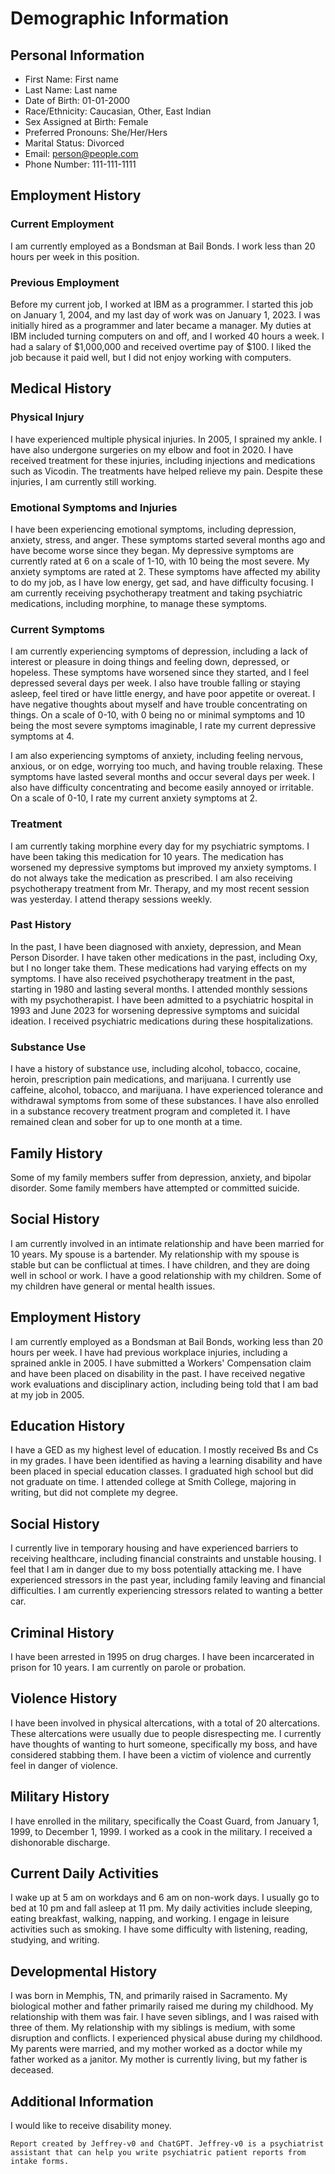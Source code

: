 # Demographic Information

## Personal Information

- First Name: First name
- Last Name: Last name
- Date of Birth: 01-01-2000
- Race/Ethnicity: Caucasian, Other, East Indian
- Sex Assigned at Birth: Female
- Preferred Pronouns: She/Her/Hers
- Marital Status: Divorced
- Email: person@people.com
- Phone Number: 111-111-1111

## Employment History

### Current Employment

I am currently employed as a Bondsman at Bail Bonds. I work less than 20 hours per week in this position. 

### Previous Employment

Before my current job, I worked at IBM as a programmer. I started this job on January 1, 2004, and my last day of work was on January 1, 2023. I was initially hired as a programmer and later became a manager. My duties at IBM included turning computers on and off, and I worked 40 hours a week. I had a salary of $1,000,000 and received overtime pay of $100. I liked the job because it paid well, but I did not enjoy working with computers. 

## Medical History

### Physical Injury

I have experienced multiple physical injuries. In 2005, I sprained my ankle. I have also undergone surgeries on my elbow and foot in 2020. I have received treatment for these injuries, including injections and medications such as Vicodin. The treatments have helped relieve my pain. Despite these injuries, I am currently still working. 

### Emotional Symptoms and Injuries

I have been experiencing emotional symptoms, including depression, anxiety, stress, and anger. These symptoms started several months ago and have become worse since they began. My depressive symptoms are currently rated at 6 on a scale of 1-10, with 10 being the most severe. My anxiety symptoms are rated at 2. These symptoms have affected my ability to do my job, as I have low energy, get sad, and have difficulty focusing. I am currently receiving psychotherapy treatment and taking psychiatric medications, including morphine, to manage these symptoms. 

### Current Symptoms

I am currently experiencing symptoms of depression, including a lack of interest or pleasure in doing things and feeling down, depressed, or hopeless. These symptoms have worsened since they started, and I feel depressed several days per week. I also have trouble falling or staying asleep, feel tired or have little energy, and have poor appetite or overeat. I have negative thoughts about myself and have trouble concentrating on things. On a scale of 0-10, with 0 being no or minimal symptoms and 10 being the most severe symptoms imaginable, I rate my current depressive symptoms at 4. 

I am also experiencing symptoms of anxiety, including feeling nervous, anxious, or on edge, worrying too much, and having trouble relaxing. These symptoms have lasted several months and occur several days per week. I also have difficulty concentrating and become easily annoyed or irritable. On a scale of 0-10, I rate my current anxiety symptoms at 2. 

### Treatment

I am currently taking morphine every day for my psychiatric symptoms. I have been taking this medication for 10 years. The medication has worsened my depressive symptoms but improved my anxiety symptoms. I do not always take the medication as prescribed. I am also receiving psychotherapy treatment from Mr. Therapy, and my most recent session was yesterday. I attend therapy sessions weekly. 

### Past History

In the past, I have been diagnosed with anxiety, depression, and Mean Person Disorder. I have taken other medications in the past, including Oxy, but I no longer take them. These medications had varying effects on my symptoms. I have also received psychotherapy treatment in the past, starting in 1980 and lasting several months. I attended monthly sessions with my psychotherapist. I have been admitted to a psychiatric hospital in 1993 and June 2023 for worsening depressive symptoms and suicidal ideation. I received psychiatric medications during these hospitalizations. 

### Substance Use

I have a history of substance use, including alcohol, tobacco, cocaine, heroin, prescription pain medications, and marijuana. I currently use caffeine, alcohol, tobacco, and marijuana. I have experienced tolerance and withdrawal symptoms from some of these substances. I have also enrolled in a substance recovery treatment program and completed it. I have remained clean and sober for up to one month at a time. 

## Family History

Some of my family members suffer from depression, anxiety, and bipolar disorder. Some family members have attempted or committed suicide. 

## Social History

I am currently involved in an intimate relationship and have been married for 10 years. My spouse is a bartender. My relationship with my spouse is stable but can be conflictual at times. I have children, and they are doing well in school or work. I have a good relationship with my children. Some of my children have general or mental health issues. 

## Employment History

I am currently employed as a Bondsman at Bail Bonds, working less than 20 hours per week. I have had previous workplace injuries, including a sprained ankle in 2005. I have submitted a Workers' Compensation claim and have been placed on disability in the past. I have received negative work evaluations and disciplinary action, including being told that I am bad at my job in 2005. 

## Education History

I have a GED as my highest level of education. I mostly received Bs and Cs in my grades. I have been identified as having a learning disability and have been placed in special education classes. I graduated high school but did not graduate on time. I attended college at Smith College, majoring in writing, but did not complete my degree. 

## Social History

I currently live in temporary housing and have experienced barriers to receiving healthcare, including financial constraints and unstable housing. I feel that I am in danger due to my boss potentially attacking me. I have experienced stressors in the past year, including family leaving and financial difficulties. I am currently experiencing stressors related to wanting a better car. 

## Criminal History

I have been arrested in 1995 on drug charges. I have been incarcerated in prison for 10 years. I am currently on parole or probation. 

## Violence History

I have been involved in physical altercations, with a total of 20 altercations. These altercations were usually due to people disrespecting me. I currently have thoughts of wanting to hurt someone, specifically my boss, and have considered stabbing them. I have been a victim of violence and currently feel in danger of violence. 

## Military History

I have enrolled in the military, specifically the Coast Guard, from January 1, 1999, to December 1, 1999. I worked as a cook in the military. I received a dishonorable discharge. 

## Current Daily Activities

I wake up at 5 am on workdays and 6 am on non-work days. I usually go to bed at 10 pm and fall asleep at 11 pm. My daily activities include sleeping, eating breakfast, walking, napping, and working. I engage in leisure activities such as smoking. I have some difficulty with listening, reading, studying, and writing. 

## Developmental History

I was born in Memphis, TN, and primarily raised in Sacramento. My biological mother and father primarily raised me during my childhood. My relationship with them was fair. I have seven siblings, and I was raised with three of them. My relationship with my siblings is medium, with some disruption and conflicts. I experienced physical abuse during my childhood. My parents were married, and my mother worked as a doctor while my father worked as a janitor. My mother is currently living, but my father is deceased. 

## Additional Information

I would like to receive disability money.

```
Report created by Jeffrey-v0 and ChatGPT. Jeffrey-v0 is a psychiatrist assistant that can help you write psychiatric patient reports from intake forms.
```
